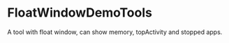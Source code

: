 FloatWindowDemoTools
====================

A tool with float window, can show memory, topActivity and stopped apps.
